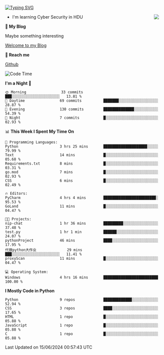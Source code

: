 [![Typing SVG](https://readme-typing-svg.herokuapp.com?font=Fira+Code&pause=1000&random=false&width=450&height=60&lines=Hello+%F0%9F%91%8B%F0%9F%8F%BB;I'm+JBNRZ)](https://git.io/typing-svg)

<a href="#">
  <img align="right" src="https://github-readme-stats.vercel.app/api?username=JBNRZ&show_icons=true&bg_color=15,f2f7fd,E0EAFC" />
</a>

- I'm learning Cyber Security in HDU

 **🌱 My Blog**

Maybe something interesting

[Welcome to my Blog](https://jbnrz.com.cn/)

 **💬 Reach me** 

[Github](https://github.com/JBNRZ)


<!--START_SECTION:waka-->
![Code Time](http://img.shields.io/badge/Code%20Time-534%20hrs%203%20mins-blue)

**I'm a Night 🦉** 

```text
🌞 Morning                33 commits          ███░░░░░░░░░░░░░░░░░░░░░░   13.81 % 
🌆 Daytime                69 commits          ███████░░░░░░░░░░░░░░░░░░   28.87 % 
🌃 Evening                130 commits         ██████████████░░░░░░░░░░░   54.39 % 
🌙 Night                  7 commits           █░░░░░░░░░░░░░░░░░░░░░░░░   02.93 % 
```


📊 **This Week I Spent My Time On** 

```text
💬 Programming Languages: 
Python                   3 hrs 25 mins       ████████████████████░░░░░   79.99 % 
Text                     14 mins             █░░░░░░░░░░░░░░░░░░░░░░░░   05.68 % 
Requirements.txt         8 mins              █░░░░░░░░░░░░░░░░░░░░░░░░   03.31 % 
go.mod                   7 mins              █░░░░░░░░░░░░░░░░░░░░░░░░   02.93 % 
CSS                      6 mins              █░░░░░░░░░░░░░░░░░░░░░░░░   02.49 % 

🔥 Editors: 
PyCharm                  4 hrs 4 mins        ████████████████████████░   95.53 % 
GoLand                   11 mins             █░░░░░░░░░░░░░░░░░░░░░░░░   04.47 % 

🐱‍💻 Projects: 
nip-chat                 1 hr 36 mins        █████████░░░░░░░░░░░░░░░░   37.48 % 
test.py                  1 hr 1 min          ██████░░░░░░░░░░░░░░░░░░░   24.07 % 
pythonProject            46 mins             ████░░░░░░░░░░░░░░░░░░░░░   17.95 % 
代做python大作业              29 mins             ███░░░░░░░░░░░░░░░░░░░░░░   11.41 % 
proxyScan                11 mins             █░░░░░░░░░░░░░░░░░░░░░░░░   04.47 % 

💻 Operating System: 
Windows                  4 hrs 16 mins       █████████████████████████   100.00 % 
```

**I Mostly Code in Python** 

```text
Python                   9 repos             █████████████░░░░░░░░░░░░   52.94 % 
CSS                      3 repos             ████░░░░░░░░░░░░░░░░░░░░░   17.65 % 
HTML                     1 repo              █░░░░░░░░░░░░░░░░░░░░░░░░   05.88 % 
JavaScript               1 repo              █░░░░░░░░░░░░░░░░░░░░░░░░   05.88 % 
C                        1 repo              █░░░░░░░░░░░░░░░░░░░░░░░░   05.88 % 
```




 Last Updated on 15/06/2024 00:57:43 UTC
<!--END_SECTION:waka-->
